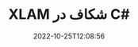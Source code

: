 ---
############################# Static ############################
layout: "auto-gen-merger"
date: 2022-10-25T12:08:56
draft: false
otherformats: odp ods odt one otp ott pdf pps ppsx ppt pptx rtf tex vdx vsdm vsdx

############################# Head ############################
head_title: "تقسیم XLAM به چندین فایل در C#"
head_description: "با استفاده از API ادغام اسناد، یک فایل XLAM را بر اساس شماره صفحه، فواصل صفحه، صفحات زوج یا فرد به چندین فایل تقسیم کنید."

############################# Header ############################
title: "XLAM شکاف در C#"
description: "XLAM را با چند خط کد .NET تقسیم کنید."
bg_image: "https://cms.admin.containerize.com/templates/aspose/App_Themes/V3/images/bg/header1.png"
bg_overlay: false
button:
    enable: true
    icon: "fas fa-arrow-down"
    label: "دانلود آزمایشی رایگان"
    link: "https://downloads.groupdocs.com/merger/net"

############################# SubMenu ############################
submenu:
    enable: true

    left:
        img_alt: "GroupDocs.Merger for .NET"
        image: "https://cms.admin.containerize.com/templates/groupdocs/images/product-logos/90x90-noborder/groupdocs-merger-net.png"
        product: "GroupDocs.Merger"
        platform: ".NET"

    middle:
        button:

            # button loop
            - link: "https://apireference.groupdocs.com/merger/net"
              text: "مرجع API"

            # button loop
            - link: "https://github.com/groupdocs-merger"
              text: "نمونه های کد"

            # button loop
            - link: "https://products.groupdocs.app/merger/family"
              text: "دموهای زنده"

            # button loop
            - link: "https://purchase.groupdocs.com/pricing/merger/net"
              text: "قیمت گذاری"

    right:
        link_download: "https://downloads.groupdocs.com/merger"
        link_learn: "https://docs.groupdocs.com/merger/net"
        link_buy: "https://purchase.groupdocs.com"

############################# About ############################
about:
    enable: true
    title: "درباره GroupDocs.Merger for .NET API"
    content: |
        کتابخانه [GroupDocs.Merger for .NET](/fa/merger/net/) یک راه حل ساده برای ادغام و تقسیم ایمن بین طیف گسترده ای از قالب های سند از جمله PDF، Microsoft Office (Word، Excel، PowerPoint، OneNote)، OpenDocument، HTML، تصاویر و بسیاری دیگر در برنامه های .NET. با افزودن تنها چند خط کد، چندین عملیات سند مانند جابجایی، حذف، چرخش، تعویض، استخراج یا تغییر جهت صفحات درون اسناد را انجام دهید. API ادغام اسناد همچنین از پیش نمایش صفحات سند به عنوان تصویر برای تجزیه و تحلیل ساختار سند، قالب بندی و محتوای صفحه پشتیبانی می کند.
        
        GroupDocs.Merger API یک انتخاب مناسب برای راه حل های شرکتی است که به ویژگی های تقسیم فایل نیاز دارد. این APIها در تمام سیستم عامل ها و پلتفرم های اصلی از جمله .NET Framework, .NET Standard, .NET Core, Mono به خوبی پشتیبانی می شوند.

############################# Steps ############################
steps:
    enable: true
    title_left: "تقسیم XLAM صفحات فایل در .NET"
    content_left: |
        [GroupDocs.Merger for .NET](/fa/merger/net/) برای توسعه‌دهندگان C# آسان می‌کند که یک فایل XLAM را به چندین فایل حاصل با پیاده‌سازی یک چند قدم آسان
        
        * **SplitOptions** را با فرمت مسیر فایل های خروجی راه اندازی کنید.
        * نمونه جدیدی از **Merger** ایجاد کنید و مسیر سند منبع را به عنوان پارامتر سازنده عبور دهید.
        * برای ذخیره اسناد حاصل، **Split** را فراخوانی کنید و شی **SplitOptions** را پاس کنید.

    title_right: "سیستم مورد نیاز"
    content_right: |
        APIهای GroupDocs.Merger for .NET در همه سیستم عامل ها و سیستم عامل های اصلی پشتیبانی می شوند. لطفا قبل از اجرای کد زیر، از نصب پیش نیازهای زیر بر روی سیستم خود اطمینان حاصل کنید.

        * سیستم عامل: مایکروسافت ویندوز، لینوکس، MacOS
        * محیط های توسعه: Visual Studio, Xamarin, MonoDevelop
        * چارچوب ها: .NET Framework, .NET Standard, .NET Core, Mono
        * آخرین نسخه GroupDocs.Merger for .NET را از [NuGet](https://www.nuget.org/packages/groupdocs.merger) دانلود کنید
         
    code: |
     {{% merger/additional-styles %}}
     {{< merger/code-merger title="نحوه تقسیم فایل های XLAM با استفاده از کد مثال C#">}}

        ```csharp    
        // فایل XLAM را با استفاده از GroupDocs.Merger API تقسیم کنید
        string filePath = "input.xlam";
        string filePathOut = "output.xlam";

        // کلاس SplitOptions را با فرمت مسیر فایل های خروجی راه اندازی کنید
        SplitOptions splitOptions = new SplitOptions(filePathOut, new int[] { 3, 6, 8 });

        // ادغام فوری با سند ورودی XLAM
        using (Merger merger = new Merger(filePath))
          {
            // روش Split را فراخوانی کنید و شی SplitOptions را برای ذخیره اسناد حاصل ارسال کنید
            merger.Split(splitOptions);
          }
        ```
     {{< /merger/code-merger >}}

############################# Demos ############################
demos:
    enable: true
    title: "نسخه‌های نمایشی زنده - تقسیم فایل آنلاین XLAM"
    content: |
       فایل XLAM را همین حالا با بازدید از وب سایت [GroupDocs.Merger Live Demos](https://products.groupdocs.app/splitter/xlam) تقسیم کنید.
       نسخه ی نمایشی زنده دارای مزایای زیر است.
        
############################# About Formats ############################
about_formats:
    enable: true

############################# More Formats ############################
more_formats:
    enable: true
    title: "تقسیم فایل از فرمت های دیگر"
    content: |
        اسناد .NET ادغام و تقسیم API برای قالب‌های فایل و تصاویر. برخی از فرمت های فایل محبوب را همانطور که در زیر ذکر شده است تقسیم کنید.

############################# Back to top ###############################
back_to_top:
    enable: true
---